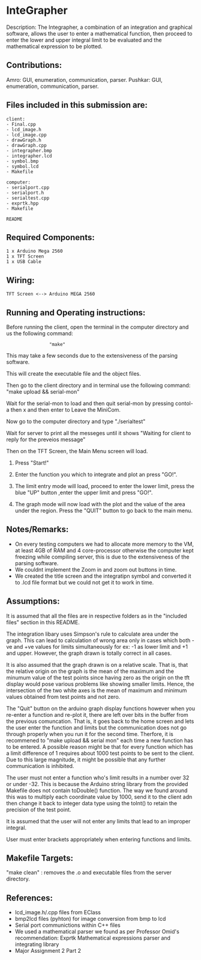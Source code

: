 # InteGrapher


Description: The Integrapher, a combination of an integration and graphical software, allows the user to enter a mathematical function, then proceed to enter the lower and upper integral limit to be evaluated and the mathematical expression to be plotted. 

Contributions:
-------------

Amro: GUI, enumeration, communication, parser.
Pushkar: GUI, enumeration, communication, parser.

Files included in this submission are:
--------------------------------------

	client:
	- Final.cpp
	- lcd_image.h
	- lcd_image.cpp
	- drawGraph.h
	- drawGraph.cpp
	- integrapher.bmp
	- integrapher.lcd
	- symbol.bmp
	- symbol.lcd
	- Makefile

	computer:
	- serialport.cpp
	- serialport.h
	- serialtest.cpp
	- exprtk.hpp
	- Makefile 

	README

Required Components:
--------------------

	1 x Arduino Mega 2560
	1 x TFT Screen
	1 x USB Cable

Wiring:
--------

	TFT Screen <--> Arduino MEGA 2560


Running and Operating instructions: 
------------------------------------

Before running the client, open the terminal in the computer directory and us the following command:
			
					"make"

This may take a few seconds due to the extensiveness of the parsing software.

This will create the executable file and the object files.

Then go to the client directory and in terminal use the following command:
				 "make upload && serial-mon"

Wait for the serial-mon to load and then quit serial-mon by pressing contol-a then x and then enter to Leave the MiniCom.

Now go to the computer directory and type "./serialtest"

Wait for server to print all the messeges until it shows "Waiting for client to reply for the preveios message"

Then on the TFT Screen, the Main Menu screen will load.
1. Press "Start!"

2. Enter the function you which to integrate and plot an press "GO!".

3. The limit entry mode will load, proceed to enter the lower limit, press the blue "UP" button ,enter the upper limit and press "GO!".

4. The graph mode will now load with the plot and the value of the area under the region. Press the "QUIT" button to go back to the main menu.   


Notes/Remarks:
---------------

- On every testing computers we had to allocate more memory to the VM, at least 4GB of RAM and 4 core-processor otherwise the computer kept freezing while compiling server, this is due to the extensiveness of the parsing software.
- We couldnt implement the Zoom in and zoom out buttons in time.
- We created the title screen and the integratipn symbol and converted it to .lcd file format but we could not get it to work in time.

Assumptions:
------------

It is assumed that all the files are in respective folders as in the "included files" section in this README.

The integration libary uses Simpson's rule to calculate area under the graph. This can lead to calculation of wrong area only in cases which both -ve and +ve values for limits simultaneously for ex: -1 as lower limit and +1 and upper. However, the graph drawn is totally correct in all cases. 

It is also assumed that the graph drawn is on a relative scale. That is, that the relative origin on the graph is the mean of the maximum and the minumum value of the test points since having zero as the origin on the tft display would pose various problems like showing smaller limits. Hence, the intersection of the two white axes is the mean of maximum and minimum values obtained from test points and not zero.

The "Quit" button on the arduino graph display functions however when you re-enter a function and re-plot it, there are left over bits in the buffer from the previous comuncation. That is, it goes back to the home screen and lets the user enter the function and limits but the communication does not go through properly when you run it for the second time. Therfore, it is recommened to "make upload && serial mon" each time a new function has to be entered. A possible reason might be that for every function which has a limit difference of 1 requires about 1000 test points to be sent to the client. Due to this large magnitude, it might be possible that any further communication is inhibited.

The user must not enter a function who's limit results in a number over 32 or under -32. This is because the Arduino string library from the provided Makefile does not contain toDouble() function. The way we found around this was to multiply each coordinate value by 1000, send it to the client adn then change it back to integer data type using the toInt() to retain the precision of the test point.

It is assumed that the user will not enter any limits that lead to an improper integral.

User must enter brackets appropriately when entering functions and limits.

Makefile Targets:
-----------------
"make clean" : removes the .o and executable files from the server directory.


References:
------------
- lcd_image.h/.cpp files from EClass
- bmp2lcd files (pyhton) for image conversion from bmp to lcd
- Serial port communictions within C++ files
- We used a mathematical parser we found as per Professor 	Omid's recommendation: Exprtk Mathematical expressions parser and integrating library
- Major Assignment 2 Part 2
